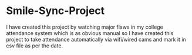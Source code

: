 # Smile-Sync-Project
I have created this project by watching major flaws in my college attendance system which is as obvious manual so I have created this project to take attendance automatically via wifi/wired cams and mark it in csv file as per the date.
